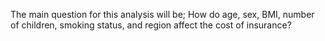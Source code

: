 The main question for this analysis will be; How do age, sex, BMI, number of children, smoking status, and region affect the cost of insurance?
